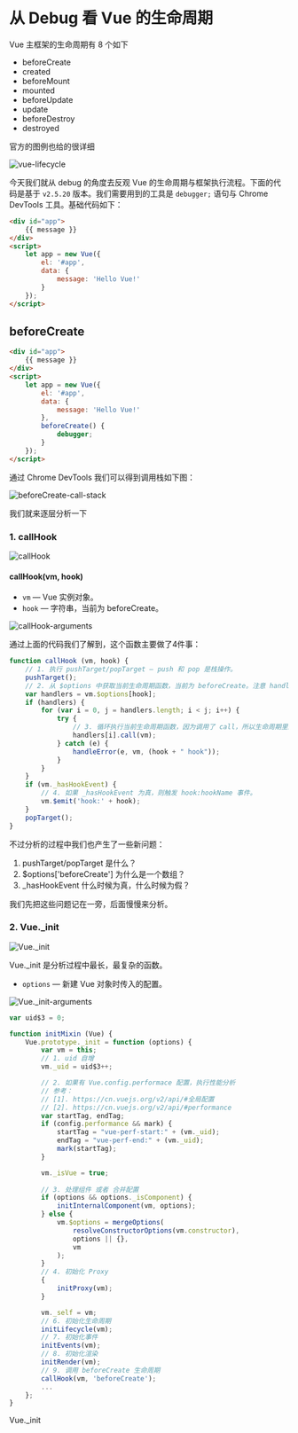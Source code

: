 # 从 Debug 看 Vue 的生命周期

Vue 主框架的生命周期有 8 个如下

- beforeCreate
- created
- beforeMount
- mounted
- beforeUpdate
- update
- beforeDestroy
- destroyed

官方的图例也给的很详细

![vue-lifecycle](F:\person\zhihuahuang.github.io\assets\post\vue-lifecycle-debug\vue-lifecycle.png)

今天我们就从 debug 的角度去反观 Vue 的生命周期与框架执行流程。下面的代码是基于 `v2.5.20` 版本。我们需要用到的工具是 `debugger;` 语句与 Chrome DevTools 工具。基础代码如下：

```html
<div id="app">
    {{ message }}
</div>
<script>
    let app = new Vue({
        el: '#app',
        data: {
            message: 'Hello Vue!'
        }
    });
</script>
```

## beforeCreate

```html
<div id="app">
    {{ message }}
</div>
<script>
    let app = new Vue({
        el: '#app',
        data: {
            message: 'Hello Vue!'
        },
        beforeCreate() {
            debugger;
        }
    });
</script>
```

通过 Chrome DevTools 我们可以得到调用栈如下图：

![beforeCreate-call-stack](F:\person\zhihuahuang.github.io\assets\post\vue-lifecycle-debug\beforeCreate-call-stack.png)

我们就来逐层分析一下

### 1. callHook

![callHook](F:\person\zhihuahuang.github.io\assets\post\vue-lifecycle-debug\callHook.png)

#### callHook(vm, hook)

- `vm` — Vue 实例对象。
- `hook` — 字符串，当前为 beforeCreate。

![callHook-arguments](F:\person\zhihuahuang.github.io\assets\post\vue-lifecycle-debug\callHook-arguments.png)

通过上面的代码我们了解到，这个函数主要做了4件事：

```javascript
function callHook (vm, hook) {
    // 1. 执行 pushTarget/popTarget — push 和 pop 是栈操作。
    pushTarget();
    // 2. 从 $options 中获取当前生命周期函数，当前为 beforeCreate。注意 handlers 是一个数组。
    var handlers = vm.$options[hook];
    if (handlers) {
        for (var i = 0, j = handlers.length; i < j; i++) {
            try {
                // 3. 循环执行当前生命周期函数，因为调用了 call，所以生命周期里的 this 即为 vm。
                handlers[i].call(vm);
            } catch (e) {
                handleError(e, vm, (hook + " hook"));
            }
        }
    }
    if (vm._hasHookEvent) {
        // 4. 如果 _hasHookEvent 为真，则触发 hook:hookName 事件。
        vm.$emit('hook:' + hook);
    }
    popTarget();
}
```

不过分析的过程中我们也产生了一些新问题：

1. pushTarget/popTarget 是什么？
2. $options['beforeCreate'] 为什么是一个数组？
3. _hasHookEvent 什么时候为真，什么时候为假？

我们先把这些问题记在一旁，后面慢慢来分析。

### 2. Vue._init

![Vue._init](F:\person\zhihuahuang.github.io\assets\post\vue-lifecycle-debug\Vue._init.png)

Vue._init 是分析过程中最长，最复杂的函数。

- `options` — 新建 Vue 对象时传入的配置。

![Vue._init-arguments](F:\person\zhihuahuang.github.io\assets\post\vue-lifecycle-debug\Vue._init-arguments.png)

```javascript
var uid$3 = 0;

function initMixin (Vue) {
    Vue.prototype._init = function (options) {
        var vm = this;
        // 1. uid 自增
        vm._uid = uid$3++;

        // 2. 如果有 Vue.config.performace 配置，执行性能分析
        // 参考：
        // [1]. https://cn.vuejs.org/v2/api/#全局配置
        // [2]. https://cn.vuejs.org/v2/api/#performance
        var startTag, endTag;
        if (config.performance && mark) {
            startTag = "vue-perf-start:" + (vm._uid);
            endTag = "vue-perf-end:" + (vm._uid);
            mark(startTag);
        }

        vm._isVue = true;
        
        // 3. 处理组件 或者 合并配置
        if (options && options._isComponent) {
            initInternalComponent(vm, options);
        } else {
            vm.$options = mergeOptions(
                resolveConstructorOptions(vm.constructor),
                options || {},
                vm
            );
        }
        // 4. 初始化 Proxy
        {
            initProxy(vm);
        }

        vm._self = vm;
        // 6. 初始化生命周期
        initLifecycle(vm);
        // 7. 初始化事件
        initEvents(vm);
        // 8. 初始化渲染
        initRender(vm);
        // 9. 调用 beforeCreate 生命周期
        callHook(vm, 'beforeCreate');
        ...
    };
}
```

Vue._init